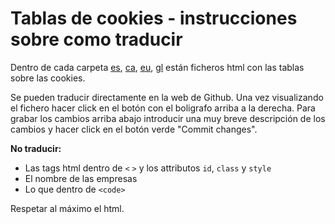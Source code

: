 # Tablas de cookies - instrucciones sobre como traducir

Dentro de cada carpeta [es](es/), [ca](ca/), [eu](eu/), [gl](gl/) están ficheros html con las tablas sobre las cookies.

Se pueden traducir directamente en la web de Github. Una vez visualizando el fichero hacer click en el botón con el boligrafo arriba a la derecha. Para grabar los cambios arriba abajo introducir una muy breve descripción de los cambios y hacer click en el botón verde "Commit changes".

**No traducir:**

- Las tags html dentro de `<` `>` y los attributos `id`, `class` y `style`
- El nombre de las empresas
- Lo que dentro de `<code>`

Respetar al máximo el html.

